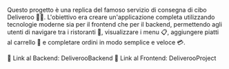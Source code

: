 Questo progetto è una replica del famoso servizio di consegna di cibo Deliveroo 🚴‍♂️. L'obiettivo era creare un'applicazione completa utilizzando tecnologie moderne sia per il frontend che per il backend, permettendo agli utenti di navigare tra i ristoranti 🍕, visualizzare i menu 📋, aggiungere piatti al carrello 🛒 e completare ordini in modo semplice e veloce 💳.

🔗 Link al Backend: DeliverooBackend
🔗 Link al Frontend: DeliverooProject
